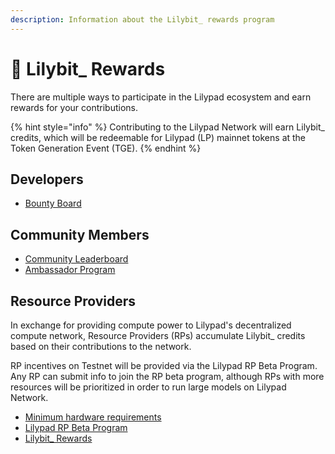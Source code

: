 ```yaml
---
description: Information about the Lilybit_ rewards program
---
```


# 🐸 Lilybit\_ Rewards

There are multiple ways to participate in the Lilypad ecosystem and earn rewards for your contributions.

{% hint style="info" %}
Contributing to the Lilypad Network will earn Lilybit\_ credits, which will be redeemable for Lilypad (LP) mainnet tokens at the Token Generation Event (TGE).
{% endhint %}

## Developers

* [Bounty Board](https://lilypadnetwork.notion.site/bounty-board)

## Community Members

* [Community Leaderboard](https://oss.lilypad.tech/)
* [Ambassador Program](https://docs.google.com/forms/d/e/1FAIpQLSdsJHkYlVVm9YILPodExa4AgGCfW-8bHZanf9OS57QxQee3SA/viewform)

## Resource Providers

In exchange for providing compute power to Lilypad's decentralized compute network, Resource Providers (RPs) accumulate Lilybit\_ credits based on their contributions to the network.

RP incentives on Testnet will be provided via the Lilypad RP Beta Program. Any RP can submit info to join the RP beta program, although RPs with more resources will be prioritized in order to run large models on Lilypad Network.

* [Minimum hardware requirements](resource-providers/hardware-requirements.md)
* [Lilypad RP Beta Program](https://docs.google.com/forms/d/e/1FAIpQLSeF7xIHuCpwY0X44dqnl4u3weuvmtd5MkZKY0IPlGck4kHx3w/viewform)
* [Lilybit\_ Rewards](https://grafana.lilypad.tech/)
